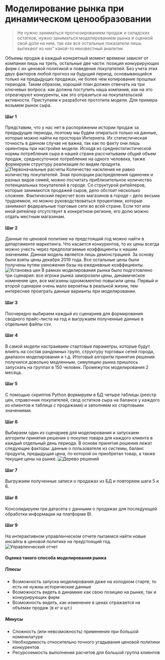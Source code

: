 # Моделирование рынка при динамическом ценообразовании

> Не нужно заниматься прогнозированием продаж и складских остатков, нужно заниматься моделированием рынка и оценкой свой доли на нем, так как все остальные показатели лишь вытекают из них” какой-то неизвестный аналитик

Объемы продаж в каждый конкретный момент времени зависят от компании лишь на треть, остальные две части: позиция конкурирующих фирм с их ценовой политикой и поведение покупателей. Без учета этих двух факторов любой прогноз на будущий период, основывающийся только на предыдущих продажах, не более чем копирование прошлых периодов. Таким образом, хороший план должен отвечать на три ключевых вопроса: как должна поступить наша компания, как на это отреагируют конкуренты, как это отразиться на покупательской активности.
Приступаем к разработке прототипа модели. Для примера возьмем рынок сыра.
#### Шаг 1 
Представим, что у нас нет в распоряжении истории продаж за предыдущие периоды, поэтому мы будем опираться только на данные, которые можно найти на просторах Интернета. Их статистическая точность в данном случае не важна, так как по факту они лишь ориентиры при настройке модели. 
Исходя из среднестатистической нормы потребления сыра в нашей стране рассчитываем общий объем продаж, среднесуточное потребление на одного человека, также формируем структуру реализации по видам продукта.
![Первоначальные расчеты](https://github.com/grishenkovp/project_cheese_market/raw/main/screenshot/consumption_calculation.PNG)
Количество населения не равно количеству покупателей. Зная пропорции распределения одиночек и разных видов семей, можно посчитать приблизительное количество потенциальных покупателей в городе.
Со структурой ритейлеров, которые занимаются продажей сыров, дело обстоит несколько сложнее. Фактический пересчет всех магазинов в городе – дело весьма трудоемкое, но можно руководствоваться процентами, которые занимают федеральные торговые сети во всей стране. Если тот или иной ритейлер отсутствует в конкретном регионе, его долю можно отдать местным магазинам. 
#### Шаг 2
Данные по ценовой политике на предстоящий год можно найти в департаменте маркетинга. Что касается конкурентов, то их цены всегда можно учесть через предполагаемые коэффициенты к нашим значениям.
Данная модель является лишь демонстрацией. За основу были взяты цены декабря 2019 года. Все остальные цены были получены путем умножения базы на ежедневные коэффициенты.
![Установка цен](https://github.com/grishenkovp/project_cheese_market/raw/main/screenshot/setting_prices.PNG)
В рамках моделирования рынка было подготовлено три сценария: все игроки рынка заморозили цены, динамическое изменение цен, все магазины одномоментно повысили цены. Первый и второй сценарии очень мало вероятны в реальной жизни, тем интереснее проиграть данные варианты при моделировании.
#### Шаг 3
Поочередно выбираем каждый из сценариев для формирования сводного прайс-листа на год и выгружаем полученные данные в отдельные файлы csv. 
#### Шаг 4
В самой модели настраиваем стартовые параметры, которые будут влиять на состав рандомных групп, структуру торговых сетей города, диапазон моделирования и т.д. Итоговый алгоритм принятия решения получился довольно медленным, симуляцию рынка пришлось запускать на группах в 150 человек. Промежуток моделирования 2 месяца.
#### Шаг 5
С помощью скриптов Python формируем в БД четыре таблицы (реестр цен, справочник покупателей, свод остатков сыра на балансе у каждого из клиентов и таблица с продажами) и заполняем их стартовыми значениями.
#### Шаг 6
Выбираем один из сценариев для моделирования и запускаем алгоритм принятия решения о покупке товара для каждого клиента в каждый отдельный день периода. В основе принятия решения лежат следующие факторы: данные о пользователе из системы, баланс продукта, предыдущая цена, по которой он приобретал товар, а также текущие цены на рынке.
![Дерево решений](https://github.com/grishenkovp/project_cheese_market/raw/main/screenshot/decision_algorithm.PNG)
#### Шаг 7
Выгружаем полученные записи о продажах из БД и повторяем шаги 5 и 6.
#### Шаг 8
Консолидируем три датасета с данными о продажах для последующей обработки информации на платформе BI.
#### Шаг 9
На интерактивном управленческом отчете пытаемся найти новые инсайты в ценовой политике на предстоящий год.
![Управленческий отчет](https://github.com/grishenkovp/project_cheese_market/raw/main/screenshot/dashboard.PNG)
#### Оценка такого способа моделирования рынка
##### Плюсы
* Возможность запуска моделирования даже на холодном старте, то есть не нужны исторические данные
* Возможность видеть в динамике как свою позицию на рынке, так и конкурирующих фирм
* Возможность видеть, как изменение в ценах отражается на объемах продаж (в кг и шт.)
##### Минусы
* Сложность (или невозможность) применения при большой номенклатуре
* Необходимость относительно точного угадывания ценовой политики конкурентов
* Ресурсоемкость выполнения расчетов для большой группа клиентов





